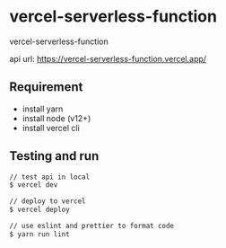 # vercel-serverless-function

vercel-serverless-function

api url: <https://vercel-serverless-function.vercel.app/>

## Requirement

- install yarn
- install node (v12+)
- install vercel cli

## Testing and run

```zsh
// test api in local
$ vercel dev

// deploy to vercel
$ vercel deploy

// use eslint and prettier to format code
$ yarn run lint
```
